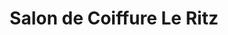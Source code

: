 ---
title: "Salon de Coiffure Le Ritz"
url: /montreal/salon-de-coiffure-le-ritz/
shop: hairdresser
---